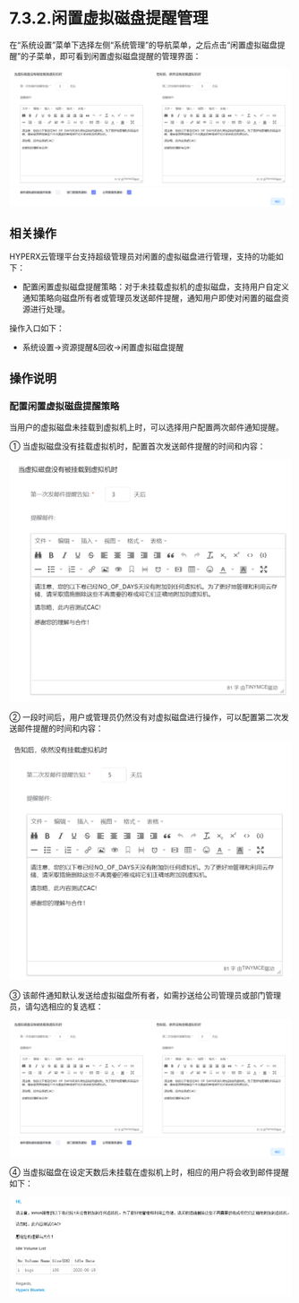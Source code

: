 # 7.3.2.闲置虚拟磁盘提醒管理

在“系统设置”菜单下选择左侧“系统管理”的导航菜单，之后点击“闲置虚拟磁盘提醒”的子菜单，即可看到闲置虚拟磁盘提醒的管理界面：

![image-20210127120524310](free_disk.assets/image-20210127120524310.png)

## 相关操作

HYPERX云管理平台支持超级管理员对闲置的虚拟磁盘进行管理，支持的功能如下：

- 配置闲置虚拟磁盘提醒策略：对于未挂载虚拟机的虚拟磁盘，支持用户自定义通知策略向磁盘所有者或管理员发送邮件提醒，通知用户即使对闲置的磁盘资源进行处理。

操作入口如下：

- 系统设置→资源提醒&回收→闲置虚拟磁盘提醒

## 操作说明

### 配置闲置虚拟磁盘提醒策略

当用户的虚拟磁盘未挂载到虚拟机上时，可以选择用户配置两次邮件通知提醒。

① 当虚拟磁盘没有挂载虚拟机时，配置首次发送邮件提醒的时间和内容：

<img src="free_disk.assets/image-20210127120550980.png" alt="image-20210127120550980" style="zoom:50%;" />

② 一段时间后，用户或管理员仍然没有对虚拟磁盘进行操作，可以配置第二次发送邮件提醒的时间和内容：

<img src="free_disk.assets/image-20210127120615608.png" alt="image-20210127120615608" style="zoom:50%;" />

③ 该邮件通知默认发送给虚拟磁盘所有者，如需抄送给公司管理员或部门管理员，请勾选相应的复选框：

![image-20210127120524310](free_disk.assets/image-20210127120524310.png)

④ 当虚拟磁盘在设定天数后未挂载在虚拟机上时，相应的用户将会收到邮件提醒如下：

![image-20200623182516881](free_disk.assets/image-20200623182516881.png)